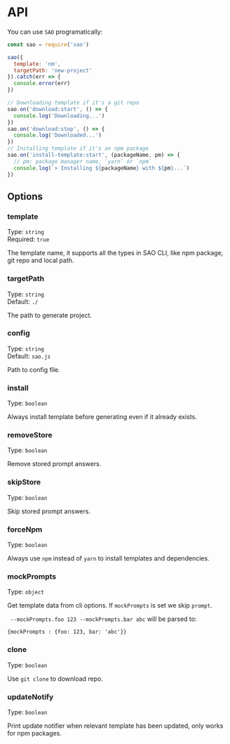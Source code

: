 # API

You can use `SAO` programatically:

```js
const sao = require('sao')

sao({
  template: 'nm',
  targetPath: 'new-project'
}).catch(err => {
  console.error(err)
})

// Downloading template if it's a git repo
sao.on('download:start', () => {
  console.log('Downloading...')
})
sao.on('download:stop', () => {
  console.log('Downloaded...')
})
// Installing template if it's an npm package
sao.on('install-template:start', (packageName, pm) => {
  // pm: package manager name, `yarn` or `npm`
  console.log(`> Installing ${packageName} with ${pm}...`)
})
```

## Options

### template

Type: `string`<br>
Required: `true`

The template name, it supports all the types in SAO CLI, like npm package, git repo and local path.

### targetPath

Type: `string`<br>
Default: `./`

The path to generate project.

### config

Type: `string`<br>
Default: `sao.js`

Path to config file.

### install

Type: `boolean`

Always install template before generating even if it already exists.

### removeStore

Type: `boolean`

Remove stored prompt answers.

### skipStore

Type: `boolean`

Skip stored prompt answers.

### forceNpm

Type: `boolean`

Always use `npm` instead of `yarn` to install templates and dependencies.

### mockPrompts

Type: `object`

Get template data from cli options. If `mockPrompts` is set we skip `prompt`.

` --mockPrompts.foo 123 --mockPrompts.bar abc` will be parsed to:

```
{mockPrompts : {foo: 123, bar: 'abc'}}
```

### clone

Type: `boolean`

Use `git clone` to download repo.

### updateNotify

Type: `boolean`

Print update notifier when relevant template has been updated, only works for npm packages.
